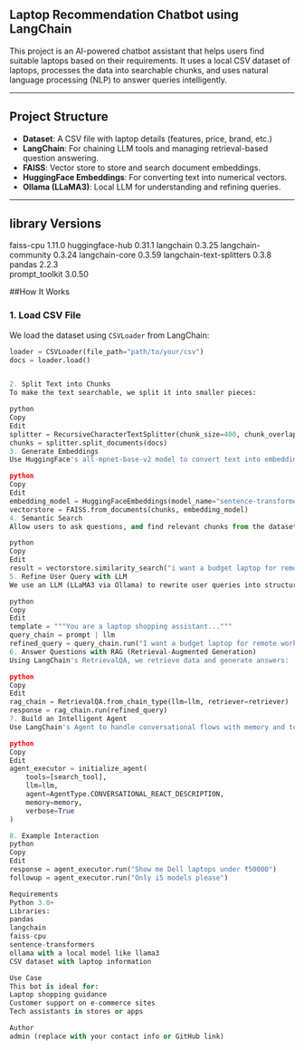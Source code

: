 ## Laptop Recommendation Chatbot using LangChain

This project is an AI-powered chatbot assistant that helps users find suitable laptops based on their requirements. It uses a local CSV dataset of laptops, processes the data into searchable chunks, and uses natural language processing (NLP) to answer queries intelligently.

---

## Project Structure

- **Dataset**: A CSV file with laptop details (features, price, brand, etc.)
- **LangChain**: For chaining LLM tools and managing retrieval-based question answering.
- **FAISS**: Vector store to store and search document embeddings.
- **HuggingFace Embeddings**: For converting text into numerical vectors.
- **Ollama (LLaMA3)**: Local LLM for understanding and refining queries.

---
## library Versions 

faiss-cpu                 1.11.0 
huggingface-hub           0.31.1 
langchain                 0.3.25 
langchain-community       0.3.24 
langchain-core            0.3.59 
langchain-text-splitters  0.3.8 
pandas                    2.2.3  
prompt_toolkit            3.0.50 


##How It Works

### 1. **Load CSV File**
We load the dataset using `CSVLoader` from LangChain:

```python
loader = CSVLoader(file_path="path/to/your/csv")
docs = loader.load()


2. Split Text into Chunks
To make the text searchable, we split it into smaller pieces:

python
Copy
Edit
splitter = RecursiveCharacterTextSplitter(chunk_size=400, chunk_overlap=50)
chunks = splitter.split_documents(docs)
3. Generate Embeddings
Use HuggingFace's all-mpnet-base-v2 model to convert text into embeddings:

python
Copy
Edit
embedding_model = HuggingFaceEmbeddings(model_name="sentence-transformers/all-mpnet-base-v2")
vectorstore = FAISS.from_documents(chunks, embedding_model)
4. Semantic Search
Allow users to ask questions, and find relevant chunks from the dataset:

python
Copy
Edit
result = vectorstore.similarity_search("i want a budget laptop for remote work with good battery life and i5")
5. Refine User Query with LLM
We use an LLM (LLaMA3 via Ollama) to rewrite user queries into structured filter requirements:

python
Copy
Edit
template = """You are a laptop shopping assistant..."""
query_chain = prompt | llm
refined_query = query_chain.run("I want a budget laptop for remote work")
6. Answer Questions with RAG (Retrieval-Augmented Generation)
Using LangChain's RetrievalQA, we retrieve data and generate answers:

python
Copy
Edit
rag_chain = RetrievalQA.from_chain_type(llm=llm, retriever=retriever)
response = rag_chain.run(refined_query)
7. Build an Intelligent Agent
Use LangChain's Agent to handle conversational flows with memory and tools:

python
Copy
Edit
agent_executor = initialize_agent(
    tools=[search_tool],
    llm=llm,
    agent=AgentType.CONVERSATIONAL_REACT_DESCRIPTION,
    memory=memory,
    verbose=True
)

8. Example Interaction
python
Copy
Edit
response = agent_executor.run("Show me Dell laptops under ₹50000")
followup = agent_executor.run("Only i5 models please")

Requirements
Python 3.8+
Libraries:
pandas
langchain
faiss-cpu
sentence-transformers
ollama with a local model like llama3
CSV dataset with laptop information

Use Case
This bot is ideal for:
Laptop shopping guidance
Customer support on e-commerce sites
Tech assistants in stores or apps

Author
admin (replace with your contact info or GitHub link)

